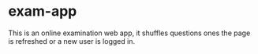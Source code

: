 # exam-app
This is an online examination web app, it shuffles questions ones the page is refreshed or a new user is logged in.
